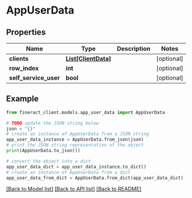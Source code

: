 # AppUserData


## Properties

Name | Type | Description | Notes
------------ | ------------- | ------------- | -------------
**clients** | [**List[ClientData]**](ClientData.md) |  | [optional] 
**row_index** | **int** |  | [optional] 
**self_service_user** | **bool** |  | [optional] 

## Example

```python
from fineract_client.models.app_user_data import AppUserData

# TODO update the JSON string below
json = "{}"
# create an instance of AppUserData from a JSON string
app_user_data_instance = AppUserData.from_json(json)
# print the JSON string representation of the object
print(AppUserData.to_json())

# convert the object into a dict
app_user_data_dict = app_user_data_instance.to_dict()
# create an instance of AppUserData from a dict
app_user_data_from_dict = AppUserData.from_dict(app_user_data_dict)
```
[[Back to Model list]](../README.md#documentation-for-models) [[Back to API list]](../README.md#documentation-for-api-endpoints) [[Back to README]](../README.md)


